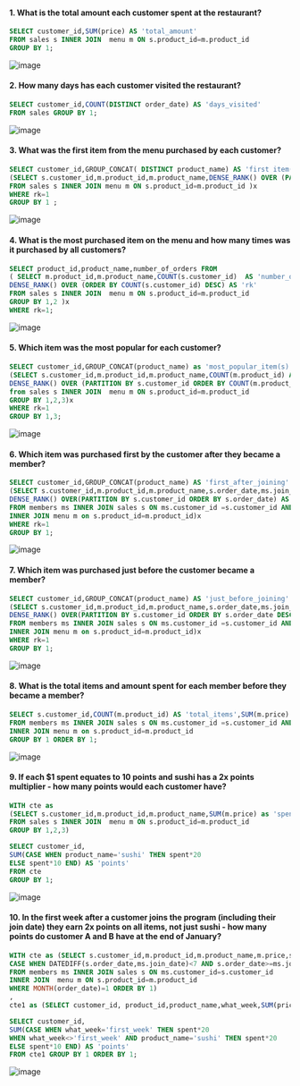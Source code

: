 
#### 1. What is the total amount each customer spent at the restaurant?


```sql
SELECT customer_id,SUM(price) AS 'total_amount'
FROM sales s INNER JOIN  menu m ON s.product_id=m.product_id 
GROUP BY 1;

```
![image](https://github.com/shivin316/8__Week_SQL_Challenge/assets/122541994/03def46b-803d-4345-99a6-054fbd9029ae)


#### 2. How many days has each customer visited the restaurant?


```sql
SELECT customer_id,COUNT(DISTINCT order_date) AS 'days_visited'
FROM sales GROUP BY 1;
```
![image](https://github.com/shivin316/8_Week_SQL_Challenge/assets/122541994/a9146865-8169-4032-8bb8-838bc27629ec)


#### 3. What was the first item from the menu purchased by each customer?


```sql
SELECT customer_id,GROUP_CONCAT( DISTINCT product_name) AS 'first item(s)' FROM
(SELECT s.customer_id,m.product_id,m.product_name,DENSE_RANK() OVER (PARTITION BY s.customer_id ORDER BY s.order_date) as 'rk'
FROM sales s INNER JOIN menu m ON s.product_id=m.product_id )x
WHERE rk=1
GROUP BY 1 ;
```
![image](https://github.com/shivin316/8_Week_SQL_Challenge/assets/122541994/93617900-d990-42ed-8fad-e874ebb5336f)


#### 4. What is the most purchased item on the menu and how many times was it purchased by all customers?


```sql
SELECT product_id,product_name,number_of_orders FROM 
( SELECT m.product_id,m.product_name,COUNT(s.customer_id)  AS 'number_of_orders',
DENSE_RANK() OVER (ORDER BY COUNT(s.customer_id) DESC) AS 'rk'
FROM sales s INNER JOIN  menu m ON s.product_id=m.product_id 
GROUP BY 1,2 )x 
WHERE rk=1;
```
![image](https://github.com/shivin316/8_Week_SQL_Challenge/assets/122541994/516d6423-fda1-4b46-a8e7-9da1bf911cda)


#### 5. Which item was the most popular for each customer?
 

```sql
SELECT customer_id,GROUP_CONCAT(product_name) as 'most_popular_item(s)',number_of_orders FROM
(SELECT s.customer_id,m.product_id,m.product_name,COUNT(m.product_id) AS 'number_of_orders',
DENSE_RANK() OVER (PARTITION BY s.customer_id ORDER BY COUNT(m.product_id) DESC) AS 'rk'
from sales s INNER JOIN  menu m ON s.product_id=m.product_id 
GROUP BY 1,2,3)x
WHERE rk=1
GROUP BY 1,3;
```
![image](https://github.com/shivin316/8_Week_SQL_Challenge/assets/122541994/a17e9bfd-bff2-4df3-94ea-6a2fb51832eb)


#### 6. Which item was purchased first by the customer after they became a member?


```sql
SELECT customer_id,GROUP_CONCAT(product_name) AS 'first_after_joining' FROM
(SELECT s.customer_id,m.product_id,m.product_name,s.order_date,ms.join_date,
DENSE_RANK() OVER(PARTITION BY s.customer_id ORDER BY s.order_date) AS 'rk'
FROM members ms INNER JOIN sales s ON ms.customer_id =s.customer_id AND ms.join_date<s.order_date 
INNER JOIN menu m on s.product_id=m.product_id)x
WHERE rk=1
GROUP BY 1;
```
![image](https://github.com/shivin316/8_Week_SQL_Challenge/assets/122541994/3a4936cb-9aff-436e-bbe3-8c1b05efcc4d)


#### 7. Which item was purchased just before the customer became a member?


```sql
SELECT customer_id,GROUP_CONCAT(product_name) AS 'just_before_joining' FROM
(SELECT s.customer_id,m.product_id,m.product_name,s.order_date,ms.join_date,
DENSE_RANK() OVER(PARTITION BY s.customer_id ORDER BY s.order_date DESC) AS 'rk'
FROM members ms INNER JOIN sales s ON ms.customer_id =s.customer_id AND ms.join_date>s.order_date 
INNER JOIN menu m on s.product_id=m.product_id)x
WHERE rk=1
GROUP BY 1;
```
![image](https://github.com/shivin316/8_Week_SQL_Challenge/assets/122541994/29fef0c7-13bd-474e-87fc-c657967556be)


#### 8. What is the total items and amount spent for each member before they became a member?


```sql
SELECT s.customer_id,COUNT(m.product_id) AS 'total_items',SUM(m.price) AS 'total_amount'
FROM members ms INNER JOIN sales s ON ms.customer_id =s.customer_id AND ms.join_date>s.order_date
INNER JOIN menu m on s.product_id=m.product_id
GROUP BY 1 ORDER BY 1;
```
![image](https://github.com/shivin316/8_Week_SQL_Challenge/assets/122541994/474cc640-9742-4aa0-b503-2a6146e559ea)


#### 9.  If each $1 spent equates to 10 points and sushi has a 2x points multiplier - how many points would each customer have?


```sql
WITH cte as 
(SELECT s.customer_id,m.product_id,m.product_name,SUM(m.price) as 'spent'
FROM sales s INNER JOIN  menu m ON s.product_id=m.product_id 
GROUP BY 1,2,3)

SELECT customer_id,
SUM(CASE WHEN product_name='sushi' THEN spent*20
ELSE spent*10 END) AS 'points'
FROM cte
GROUP BY 1;
```
![image](https://github.com/shivin316/8_Week_SQL_Challenge/assets/122541994/b0f6a495-b94d-4071-96e5-d30f1be241e2)


#### 10. In the first week after a customer joins the program (including their join date) they earn 2x points on all items, not just sushi - how many points do customer A and B have at the end of January?


 ```sql
WITH cte as (SELECT s.customer_id,m.product_id,m.product_name,m.price,s.order_date,ms.join_date,
CASE WHEN DATEDIFF(s.order_date,ms.join_date)<7 AND s.order_date>=ms.join_date THEN 'first_week' ELSE 'not_first_week' END as 'what_week'
FROM members ms INNER JOIN sales s ON ms.customer_id=s.customer_id
INNER JOIN  menu m ON s.product_id=m.product_id
WHERE MONTH(order_date)=1 ORDER BY 1)
,
cte1 as (SELECT customer_id, product_id,product_name,what_week,SUM(price) AS 'spent' FROM cte GROUP BY 1,2,3,4 ORDER BY 1)

SELECT customer_id,
SUM(CASE WHEN what_week='first_week' THEN spent*20 
WHEN what_week<>'first_week' AND product_name='sushi' THEN spent*20
ELSE spent*10 END) AS 'points'
FROM cte1 GROUP BY 1 ORDER BY 1;
```
![image](https://github.com/shivin316/8_Week_SQL_Challenge/assets/122541994/5b498057-e39c-44e2-b5d0-578bab1b8ffe)
